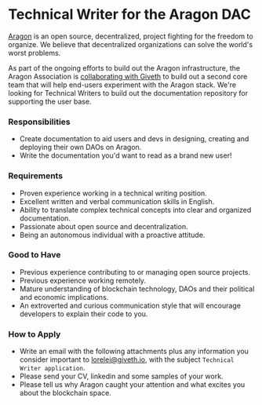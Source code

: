 # Technical Writer for the Aragon DAC

[Aragon](https://aragon.org/) is an open source, decentralized, project fighting for the freedom to organize.  We believe that decentralized organizations can solve the world's worst problems.

As part of the ongoing efforts to build out the Aragon infrastructure, the Aragon Association is [collaborating with Giveth](https://blog.aragon.org/aragon-dac-a-new-community-effort-to-foster-aragons-development-led-by-giveth/) to build out a second core team that will help end-users experiment with the Aragon stack. We're looking for Technical Writers to build out the documentation repository for supporting the user base.

### Responsibilities

- Create documentation to aid users and devs in designing, creating and deploying their own DAOs on Aragon.
- Write the documentation you'd want to read as a brand new user!

### Requirements

- Proven experience working in a technical writing position.
- Excellent written and verbal communication skills in English.
- Ability to translate complex technical concepts into clear and organized documentation.
- Passionate about open source and decentralization.
- Being an autonomous individual with a proactive attitude.

### Good to Have

- Previous experience contributing to or managing open source projects.
- Previous experience working remotely.
- Mature understanding of blockchain technology, DAOs and their political and economic implications.
- An extroverted and curious communication style that will encourage developers to explain their code to you.

### How to Apply

- Write an email with the following attachments plus any information you consider important to lorelei@giveth.io, with the subject `Technical Writer application`.
- Please send your CV, linkedin and some samples of your work.
- Please tell us why Aragon caught your attention and what excites you about the blockchain space.

